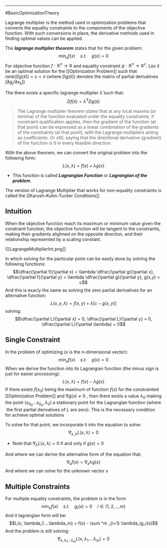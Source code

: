 ----
#BasicOptimizationTheory 

Lagrange multiplier is the method used in optimization problems that converts the equality constraints to the components of the objective function. With such conversions in place, the derivative methods used in finding optimal values can be applied. 

The ***lagrange multiplier theorem*** states that for the given problem:
$$\min _x f(x) \quad s.t. \quad g(x) =0$$
For objective function $f:\mathbb{R}^n \rightarrow \mathbb{R}$ and equality constraint $g : \mathbb{R}^n \rightarrow \mathbb{R}^c$. Lex $\hat{x}$ be an optimal solution for the [[Optimization Problem]] such that $rank(Dg(\hat{x})) = c < n$ (where $Dg(\hat{x}))$ denotes the matrix of partial derivatives $[\partial g_j / \partial x_k]$)

The there exists a specific lagrange multiplier $\hat{\lambda}$ such that:
$$Df(\hat{x}) = \hat{\lambda}^TDg(\hat{x})$$
>The Lagrange multiplier theorem states that at any local maxima (or minima) of the function evaluated under the equality constraints, if constraint qualification applies, then the gradient of the function (at that point) can be expressed as a linear combination of the gradients of the constraints (at that point), with the Lagrange multipliers acting as coefficients. 
> Or still, saying that the directional derivative (gradient) of the function is 0 in every feasible direction.

With the above theorem, we can convert the original problem into the following form:
$$L(x, \lambda) = f(x) + \lambda g(x)$$
- This function is called ***Lagrangian Function*** or ***Lagrangian of the problem***. 

The version of Lagrange Multiplier that works for non-equality constraints is called the [[Karush–Kuhn–Tucker Conditions]]

## Intuition 

When the objective function reach its maximum or minimum value given the constraint function, the objective function will be tangent to the constraints, making their gradients alighned on the opposite direction, and their relationship represented by a scaling constant.

![[LagrangeMultiplierInt.png]]

In which solving for the particular point can be easily done by solving the following functions:
$$\dfrac{\partial f}{\partial x} = \lambda \dfrac{\partial g}{\partial x}, \dfrac{\partial f}{\partial y} = \lambda \dfrac{\partial g}{\partial y}, g(x,y) = c$$
And this is exacly the same as solving the zero partial derivatives for an alternative function:
$$L(x,y,\lambda) = f(x,y) + \lambda[c- g(x,y)]$$
solving:
$$\dfrac{\partial L}{\partial x} = 0, \dfrac{\partial L}{\partial y} = 0, \dfrac{\partial L}{\partial \lambda} = 0$$

## Single Constraint

In the problem of optimizing ($x$ is the n-dimensional vector):
$$\min _x f(x) \quad s.t. \quad g(x) =0$$
When we derive the function into its Lagrangian function (the minus sign is just for easier processing):
$$L(x, \lambda) = f(x) - \lambda g(x)$$
If there exists $f(x_0)$  being the maximum of function $f(x)$ for the constrainted [[Optimization Problem]] and $\nabla g(x) \neq 0$ , then there exists a value $\lambda_0$ making the point $(x_{0_0} ... x_{0_n}, \lambda_0)$ a stationary point for the Lagrangian function (where  the first partial derivatives of $L$ are zero). This is the necessary condition for achieve optimal solutions

To solve for that point, we incorporate it into the equation to solve:
$$\nabla_{x, \lambda} L(x, \lambda) = 0$$
- Note that $\nabla _\lambda L(x, \lambda) = 0$ if and only if $g(x) = 0$ 

And where we can derive the alternative form of the equation that:
$$\nabla_xf(x) = \nabla_x\lambda g(x)$$
And where we can solve for the unknown vector $x$ 

## Multiple Constraints

For multiple equality constraints, the problem is in the form 
$$\min _x f(x) \quad s.t. \quad g_i(x) =0 \quad i \in \{1,2,..,m\}$$
And it lagrangian form will be:
$$L(x, \lambda_1....\lambda_m) = f(x) - \sum ^m _{i=1} \lambda_ig_i(x)$$
And the problem is still solving:
$$\nabla _{x,\lambda_1...\lambda_m}L(x, \lambda_1....\lambda_m) = 0$$
